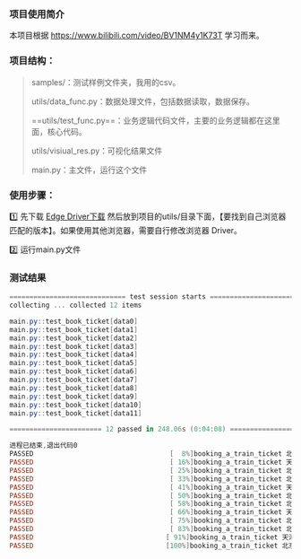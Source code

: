 ### 项目使用简介

本项目根据 https://www.bilibili.com/video/BV1NM4y1K73T  学习而来。



### 项目结构：

> samples/：测试样例文件夹，我用的csv。
>
> utils/data_func.py：数据处理文件，包括数据读取，数据保存。
>
> ==utils/test_func.py==：业务逻辑代码文件，主要的业务逻辑都在这里面，核心代码。
>
> utils/visiual_res.py：可视化结果文件
>
> main.py：主文件，运行这个文件



### 使用步骤：


:one: 先下载 [Edge Driver下载](https://developer.microsoft.com/en-us/microsoft-edge/tools/webdriver/)  然后放到项目的utils/目录下面，【要找到自己浏览器匹配的版本】。如果使用其他浏览器，需要自行修改浏览器 Driver。

:two: 运行main.py文件

### 测试结果
```powershell
============================= test session starts =============================
collecting ... collected 12 items

main.py::test_book_ticket[data0] 
main.py::test_book_ticket[data1] 
main.py::test_book_ticket[data2] 
main.py::test_book_ticket[data3] 
main.py::test_book_ticket[data4] 
main.py::test_book_ticket[data5] 
main.py::test_book_ticket[data6] 
main.py::test_book_ticket[data7] 
main.py::test_book_ticket[data8] 
main.py::test_book_ticket[data9] 
main.py::test_book_ticket[data10] 
main.py::test_book_ticket[data11] 

======================= 12 passed in 248.06s (0:04:08) ========================

进程已结束,退出代码0
PASSED                                  [  8%]booking_a_train_ticket 北京 天津 2022-06-06 张三 13888888888 12.491
PASSED                                  [ 16%]booking_a_train_ticket 天津 北京 2022-06-07 李四 13999999999 43.311
PASSED                                  [ 25%]booking_a_train_ticket 北京 天津 2022-06-08 王五 13777777777 15.235
PASSED                                  [ 33%]booking_a_train_ticket 北京 天津 2022-06-09 赵六 13666666666 14.293
PASSED                                  [ 41%]booking_a_train_ticket 天津 北京 2022-06-10 钱七 13555555555 43.443
PASSED                                  [ 50%]booking_a_train_ticket 北京 天津 2022-06-11 孙八 13444444444 13.243
PASSED                                  [ 58%]booking_a_train_ticket 北京 天津 2022-06-12 周九 13333333333 12.216
PASSED                                  [ 66%]booking_a_train_ticket 天津 北京 2022-06-13 吴十 13222222222 12.888
PASSED                                  [ 75%]booking_a_train_ticket 北京 天津 2022-06-14 郑十一 13111111111 42.053
PASSED                                  [ 83%]booking_a_train_ticket 北京 天津 2022-06-15 王十二 1300000000 12.858
PASSED                                 [ 91%]booking_a_train_ticket 天津 北京 2022-06-16 赵十三 12999999999 12.541
PASSED                                 [100%]booking_a_train_ticket 北京 天津 2022-06-17 钱十四 12888888888 13.215

```